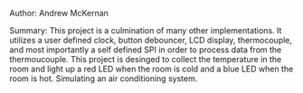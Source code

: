 Author: Andrew McKernan

Summary: This project is a culmination of many other implementations. It utilizes a user defined clock, button debouncer, LCD display, thermocouple, and most importantly
a self defined SPI in order to process data from the thermoucouple. This project is desinged to collect the temperature in the room and light up a red LED when the
room is cold and a blue LED when the room is hot. Simulating an air conditioning system.
